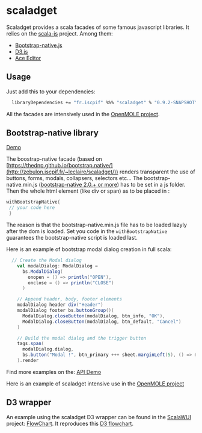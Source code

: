 scaladget
=========

Scaladget provides a scala facades of some famous javascript libraries. It relies on the [scala-js](http://www.scala-js.org/) project. Among them:
* [Bootstrap-native.js](https://thednp.github.io/bootstrap.native/)
* [D3.js](d3js.org)
* [Ace Editor](http://ace.c9.io)


## Usage ##
Just add this to your dependencies:
```sh
  libraryDependencies += "fr.iscpif" %%% "scaladget" % "0.9.2-SNAPSHOT"
```

All the facades are intensively used in the [OpenMOLE project](https://github.com/openmole/openmole).

## Bootstrap-native library ##
[Demo](http://zebulon.iscpif.fr/~leclaire/scaladget/)

The boostrap-native facade (based on [https://thednp.github.io/bootstrap.native/](http://zebulon.iscpif.fr/~leclaire/scaladget/)) renders transparent the use of buttons, forms, modals, collapsers, selectors etc...
The bootstrap-native.min.js ([bootstrap-native 2.0.+ or more](https://www.jsdelivr.com/projects/bootstrap.native)) has to be set in a js folder. Then the whole html element (like div or span) as to be placed in :
```scala
withBootstrapNative{
 // your code here
 }
```
The reason is that the bootstrap-native.min.js file has to be loaded lazyly after the dom is loaded. Set you code in the ```withBootstrapNative``` guarantees the bootstrap-native script is loaded last.


Here is an example of bootstrap modal dialog creation in full scala:
```scala
  // Create the Modal dialog
    val modalDialog: ModalDialog =
      bs.ModalDialog(
        onopen = () => println("OPEN"),
        onclose = () => println("CLOSE")
      )

    // Append header, body, footer elements
    modalDialog header div("Header")
    modalDialog footer bs.buttonGroup()(
      ModalDialog.closeButton(modalDialog, btn_info, "OK"),
      ModalDialog.closeButton(modalDialog, btn_default, "Cancel")
    )

    // Build the modal dialog and the trigger button
    tags.span(
      modalDialog.dialog,
      bs.button("Modal !", btn_primary +++ sheet.marginLeft(5), () => modalDialog.show)
    ).render
```

Find more examples on the: [API Demo](http://zebulon.iscpif.fr/~leclaire/scaladget/)

Here is an example of scaladget intensive use in the [OpenMOLE project](https://github.com/openmole/openmole/blob/master/openmole/gui/client/org.openmole.gui.client.core/src/main/scala/org/openmole/gui/client/core/ScriptClient.scala)

## D3 wrapper ##
An example using the scaladget D3 wrapper can be found in the [ScalaWUI](https://github.com/mathieuleclaire/scalaWUI) project: [FlowChart](https://github.com/mathieuleclaire/scalaWUI/blob/master/client/src/main/scala/fr/iscpif/client/FlowChart.scala). It reproduces this [D3 flowchart](http://bl.ocks.org/cjrd/6863459).

